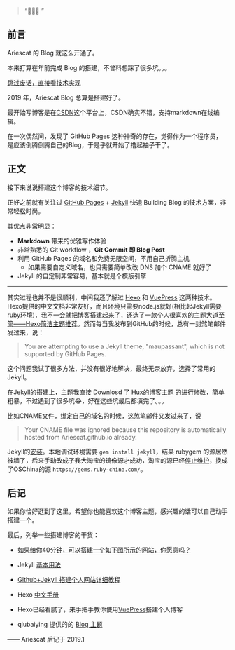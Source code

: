 > “🙉🙉🙉 ”


## 前言

Ariescat 的 Blog 就这么开通了。

本来打算在年前完成 Blog 的搭建，不曾料想踩了很多坑。。。

[跳过废话，直接看技术实现 ](#build) 

2019 年，Ariescat Blog 总算是搭建好了。

最开始写博客是在[CSDN](https://blog.csdn.net/PingXiaoGai)这个平台上，CSDN确实不错，支持markdown在线编辑。

在一次偶然间，发现了 GitHub Pages 这种神奇的存在，觉得作为一个程序员，是应该倒腾倒腾自己的Blog，于是乎就开始了撸起袖子干了。

<p id = "build"></p>

## 正文

接下来说说搭建这个博客的技术细节。  

正好之前就有关注过 [GitHub Pages](https://pages.github.com/) + [Jekyll](http://jekyllrb.com/) 快速 Building Blog 的技术方案，非常轻松时尚。

其优点非常明显：

* **Markdown** 带来的优雅写作体验
* 非常熟悉的 Git workflow ，**Git Commit 即 Blog Post**
* 利用 GitHub Pages 的域名和免费无限空间，不用自己折腾主机
	* 如果需要自定义域名，也只需要简单改改 DNS 加个 CNAME 就好了 
* Jekyll 的自定制非常容易，基本就是个模版引擎



---

其实过程也并不是很顺利，中间我还了解过 [Hexo](https://hexo.io/zh-cn/) 和 [VuePress](http://caibaojian.com/vuepress/guide/) 这两种技术。Hexo提供的中文文档非常友好，而且环境只需要node.js就好(相比起Jekyll需要ruby环境)，我不一会就把博客搭建起来了，还选了一款个人很喜欢的主题[大道至简——Hexo简洁主题推荐](https://www.haomwei.com/technology/maupassant-hexo.html)。然而每当我发布到GitHub的时候，总有一封煞笔邮件发过来，说：
> You are attempting to use a Jekyll theme, "maupassant", which is not supported by GitHub Pages.

这个问题我试了很多方法，并没有很好地解决，最终无奈放弃，选择了常用的Jekyll。

在Jekyll的搭建上，主题我直接 Downlosd 了 [Hux的博客主题](https://huangxuan.me/) 的进行修改，简单粗暴，不过遇到了很多坑😂，好在这些坑最后都填完了。。。

比如CNAME文件，绑定自己的域名的时候，这煞笔邮件又发过来了，说
> Your CNAME file was ignored because this repository is automatically hosted from Ariescat.github.io already. 

Jekyll的[安装](https://segmentfault.com/a/1190000010195733)。本地调试环境需要 `gem install jekyll`，结果 rubygem 的源居然被墙了，~~后来手动改成了我大淘宝的镜像源才成功~~，淘宝的源已经[停止维护](https://ruby.taobao.org/)，换成了OSChina的源 `https://gems.ruby-china.com/`。


## 后记

如果你恰好逛到了这里，希望你也能喜欢这个博客主题，感兴趣的话可以自己动手搭建一个。

最后，列举一些搭建博客的干货：

* [如果给你40分钟，可以搭建一个如下图所示的网站，你愿意吗？](https://blog.csdn.net/superjimmy/article/details/51626842)

* Jekyll [基本用法](https://www.jekyll.com.cn/docs/usage/)

* [Github+Jekyll 搭建个人网站详细教程](https://www.jianshu.com/p/9f71e260925d)

* Hexo [中文手册](https://hexo.io/zh-cn/)

* Hexo已经看腻了，来手把手教你使用[VuePress](https://www.jb51.net/article/138946.htm)搭建个人博客

* qiubaiying 提供的的 [Blog 主题](https://github.com/qiubaiying/qiubaiying.github.io)

—— Ariescat 后记于 2019.1


